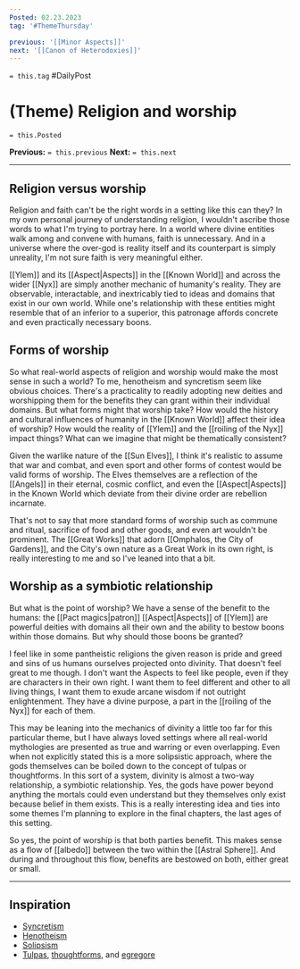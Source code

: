 ```yaml
---
Posted: 02.23.2023
tag: '#ThemeThursday'

previous: '[[Minor Aspects]]'
next: '[[Canon of Heterodoxies]]'
---
```

`= this.tag` #DailyPost
# (Theme) Religion and worship
`= this.Posted`

**Previous:** `= this.previous`
**Next:** `= this.next`

---

## Religion versus worship

Religion and faith can't be the right words in a setting like this can they? In my own personal journey of understanding religion, I wouldn't ascribe those words to what I'm trying to portray here. In a world where divine entities walk among and convene with humans, faith is unnecessary. And in a universe where the over-god is reality itself and its counterpart is simply unreality, I'm not sure faith is very meaningful either.

[[Ylem]] and its [[Aspect|Aspects]] in the [[Known World]] and across the wider [[Nyx]] are simply another mechanic of humanity's reality. They are observable, interactable, and inextricably tied to ideas and domains that exist in our own world. While one's relationship with these entities might resemble that of an inferior to a superior, this patronage affords concrete and even practically necessary boons.

## Forms of worship

So what real-world aspects of religion and worship would make the most sense in such a world? To me, henotheism and syncretism seem like obvious choices. There's a practicality to readily adopting new deities and worshipping them for the benefits they can grant within their individual domains. But what forms might that worship take? How would the history and cultural influences of humanity in the [[Known World]] affect their idea of worship? How would the reality of [[Ylem]] and the [[roiling of the Nyx]] impact things? What can we imagine that might be thematically consistent?

Given the warlike nature of the [[Sun Elves]], I think it's realistic to assume that war and combat, and even sport and other forms of contest would be valid forms of worship. The Elves themselves are a reflection of the [[Angels]] in their eternal, cosmic conflict, and even the [[Aspect|Aspects]] in the Known World which deviate from their divine order are rebellion incarnate.

That's not to say that more standard forms of worship such as commune and ritual, sacrifice of food and other goods, and even art wouldn't be prominent. The [[Great Works]] that adorn [[Omphalos, the City of Gardens]], and the City's own nature as a Great Work in its own right, is really interesting to me and so I've leaned into that a bit.

## Worship as a symbiotic relationship

But what is the point of worship? We have a sense of the benefit to the humans: the [[Pact magics|patron]] [[Aspect|Aspects]] of [[Ylem]] are powerful deities with domains all their own and the ability to bestow boons within those domains. But why should those boons be granted?

I feel like in some pantheistic religions the given reason is pride and greed and sins of us humans ourselves projected onto divinity. That doesn't feel great to me though. I don't want the Aspects to feel like people, even if they are characters in their own right. I want them to feel different and other to all living things, I want them to exude arcane wisdom if not outright enlightenment. They have a divine purpose, a part in the [[roiling of the Nyx]] for each of them.

This may be leaning into the mechanics of divinity a little too far for this particular theme, but I have always loved settings where all real-world mythologies are presented as true and warring or even overlapping. Even when not explicitly stated this is a more solipsistic approach, where the gods themselves can be boiled down to the concept of tulpas or thoughtforms. In this sort of a system, divinity is almost a two-way relationship, a symbiotic relationship. Yes, the gods have power beyond anything the mortals could even understand but they themselves only exist because belief in them exists. This is a really interesting idea and ties into some themes I'm planning to explore in the final chapters, the last ages of this setting.

So yes, the point of worship is that both parties benefit. This makes sense as a flow of [[albedo]] between the two within the [[Astral Sphere]]. And during and throughout this flow, benefits are bestowed on both, either great or small.

---

## Inspiration

- [Syncretism](https://en.wikipedia.org/wiki/Syncretism)
- [Henotheism](https://en.wikipedia.org/wiki/Henotheism)
- [Solipsism](https://en.wikipedia.org/wiki/Solipsism)
- [Tulpas](https://en.wikipedia.org/wiki/Tulpa), [thoughtforms](https://en.wikipedia.org/wiki/Thoughtform), and [egregore](https://en.wikipedia.org/wiki/Egregore)
